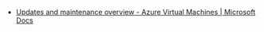 - [Updates and maintenance overview - Azure Virtual Machines | Microsoft Docs](https://docs.microsoft.com/en-us/azure/virtual-machines/updates-maintenance-overview)
